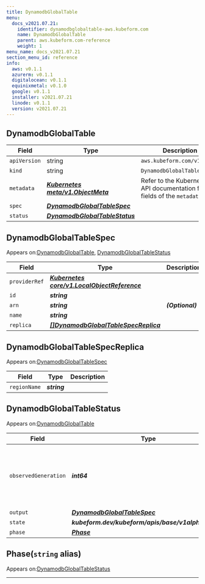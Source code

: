 ```yaml
---
title: DynamodbGlobalTable
menu:
  docs_v2021.07.21:
    identifier: dynamodbglobaltable-aws.kubeform.com
    name: DynamodbGlobalTable
    parent: aws.kubeform.com-reference
    weight: 1
menu_name: docs_v2021.07.21
section_menu_id: reference
info:
  aws: v0.1.1
  azurerm: v0.1.1
  digitalocean: v0.1.1
  equinixmetal: v0.1.0
  google: v0.1.1
  installer: v2021.07.21
  linode: v0.1.1
  version: v2021.07.21
---
```


## DynamodbGlobalTable
| Field | Type | Description |
| ------ | ----- | ----------- |
| `apiVersion` | string | `aws.kubeform.com/v1alpha1` |
|    `kind` | string | `DynamodbGlobalTable` |
| `metadata` | ***[Kubernetes meta/v1.ObjectMeta](https://v1-18.docs.kubernetes.io/docs/reference/generated/kubernetes-api/v1.18/#objectmeta-v1-meta)***|Refer to the Kubernetes API documentation for the fields of the `metadata` field.|
| `spec` | ***[DynamodbGlobalTableSpec](#dynamodbglobaltablespec)***||
| `status` | ***[DynamodbGlobalTableStatus](#dynamodbglobaltablestatus)***||
## DynamodbGlobalTableSpec

Appears on:[DynamodbGlobalTable](#dynamodbglobaltable), [DynamodbGlobalTableStatus](#dynamodbglobaltablestatus)

| Field | Type | Description |
| ------ | ----- | ----------- |
| `providerRef` | ***[Kubernetes core/v1.LocalObjectReference](https://v1-18.docs.kubernetes.io/docs/reference/generated/kubernetes-api/v1.18/#localobjectreference-v1-core)***||
| `id` | ***string***||
| `arn` | ***string***| ***(Optional)*** |
| `name` | ***string***||
| `replica` | ***[[]DynamodbGlobalTableSpecReplica](#dynamodbglobaltablespecreplica)***||
## DynamodbGlobalTableSpecReplica

Appears on:[DynamodbGlobalTableSpec](#dynamodbglobaltablespec)

| Field | Type | Description |
| ------ | ----- | ----------- |
| `regionName` | ***string***||
## DynamodbGlobalTableStatus

Appears on:[DynamodbGlobalTable](#dynamodbglobaltable)

| Field | Type | Description |
| ------ | ----- | ----------- |
| `observedGeneration` | ***int64***| ***(Optional)*** Resource generation, which is updated on mutation by the API Server.|
| `output` | ***[DynamodbGlobalTableSpec](#dynamodbglobaltablespec)***| ***(Optional)*** |
| `state` | ***kubeform.dev/kubeform/apis/base/v1alpha1.State***| ***(Optional)*** |
| `phase` | ***[Phase](#phase)***| ***(Optional)*** |
## Phase(`string` alias)

Appears on:[DynamodbGlobalTableStatus](#dynamodbglobaltablestatus)

---
